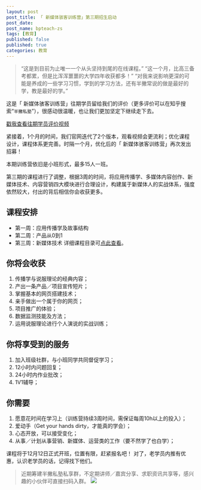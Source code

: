 ```yaml
---
layout: post
post_title: 「 新媒体骇客训练营」第三期招生启动
post_date: 
post_name: bpteach-zs
tags: [教育]
published: false
published: true
categories: 教育
---
```


>“这是到目前为止唯一一个从头坚持到尾的在线课程。”
“这一个月，比高三备考都累，但是比浑浑噩噩的大学四年收获都多！”
“对我来说影响更深的可能是养成的一些学习习惯，学到的学习方法，还有半撇常说的做是最好的学，教是最好的学。”

这是「 新媒体骇客训练营」往期学员留给我们的评价（更多评价可以在知乎搜索“`半撇私塾`”），很感动很温暖，也让我们更加坚定下继续走下去。

[戳我查看往期学员评价视频](https://v.qq.com/x/page/x0351hru5gc.html)

紧接着，1个月的时间，我们官网迭代了2个版本，观看视频会更流利；优化课程设计，课程体系更完善。时隔一个月，优化后的「 新媒体骇客训练营」再次发出招募！

本期训练营依旧是小班形式，最多15人一班。

第三期的课程进行了调整，根据3周的时间，将应用传播学、多媒体内容创作、新媒体技术、内容营销四大模块进行合理设计，构建属于新媒体人的实战体系，强度依然较大，付出的背后相信你会收获更多。

## 课程安排

- 第一周：应用传播学及故事结构
- 第二周：产品从0到1
- 第三周：新媒体技术
详细课程目录可[点此查看](http://learn.bpteach.com/course/17?previewAs=guest)。

##  你将会收获

1. 传播学与说服理论的经典内容；
2. 产出一条产品／项目宣传短片；
3. 掌握基本的网页搭建技术；
4. 亲手做出一个属于你的网页；
5. 项目推广的体验；
6. 数据监测技能及方法；
7. 运用说服理论进行个人演说的实战训练；

## 你将享受到的服务

1. 加入班级社群，与小班同学共同督促学习；
2. 12小时内问题回复；
3. 24小时内作业批改；
4. 1V1辅导；

## 你需要

1. 愿意花时间在学习上（训练营持续3周时间，需保证每周10h以上的投入）；
2. 爱动手（Get your hands dirty，才能真的学会）；
3. 心态开放，可以接受变化；
4. 从事／计划从事营销、新媒体、运营类的工作（要不然学了也白学）；

课程将于12月12日正式开班，位置有限，赶紧报名吧！
对了，老学员内推有优惠，认识老学员的话，记得找下他们。
>近期筹建半撇私塾私享群，不定期讲师／嘉宾分享、求职资讯共享等，感兴趣的小伙伴可直接扫码入群。
![](http://obfe8r4sl.bkt.clouddn.com/WechatIMG12.jpeg)
